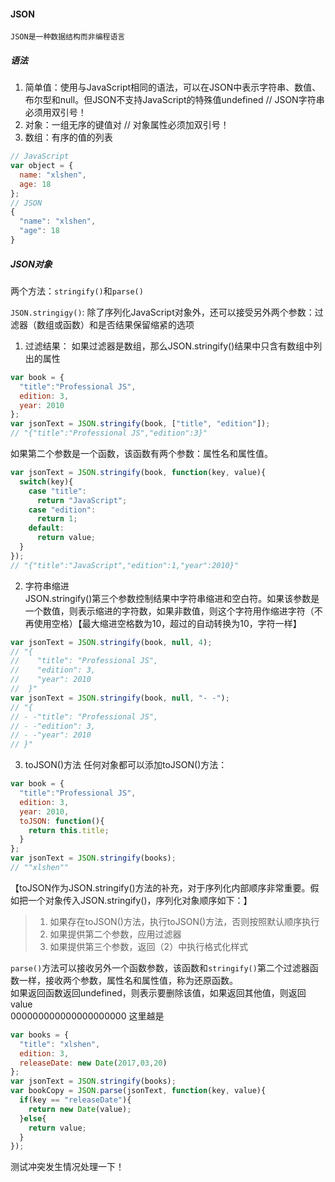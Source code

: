 #### JSON
`JSON是一种数据结构而非编程语言`  
##### 语法
1. 简单值：使用与JavaScript相同的语法，可以在JSON中表示字符串、数值、布尔型和null。但JSON不支持JavaScript的特殊值undefined // JSON字符串必须用双引号！  
2. 对象：一组无序的键值对 // 对象属性必须加双引号！  
3. 数组：有序的值的列表  
```javascript
// JavaScript
var object = {
  name: "xlshen",
  age: 18
};
// JSON
{
  "name": "xlshen",
  "age": 18
}
```
##### JSON对象
两个方法：`stringify()`和`parse()`

`JSON.stringigy()`:
除了序列化JavaScript对象外，还可以接受另外两个参数：过滤器（数组或函数）和是否结果保留缩紧的选项
1. 过滤结果：
如果过滤器是数组，那么JSON.stringify()结果中只含有数组中列出的属性
```javascript
var book = {
  "title":"Professional JS",
  edition: 3,
  year: 2010
};
var jsonText = JSON.stringify(book, ["title", "edition"]);
// "{"title":"Professional JS","edition":3}"
```
如果第二个参数是一个函数，该函数有两个参数：属性名和属性值。
```javascript
var jsonText = JSON.stringify(book, function(key, value){
  switch(key){
    case "title":
      return "JavaScript";
    case "edition":
      return 1;
    default:
      return value;
  }
});
// "{"title":"JavaScript","edition":1,"year":2010}"
```
2. 字符串缩进  
JSON.stringify()第三个参数控制结果中字符串缩进和空白符。如果该参数是一个数值，则表示缩进的字符数，如果非数值，则这个字符用作缩进字符（不再使用空格）【最大缩进空格数为10，超过的自动转换为10，字符一样】
```javascript
var jsonText = JSON.stringify(book, null, 4);
// "{
//    "title": "Professional JS",
//    "edition": 3,
//    "year": 2010
//  }"
var jsonText = JSON.stringify(book, null, "- -");
// "{
// - -"title": "Professional JS",
// - -"edition": 3,
// - -"year": 2010
// }"
```
3. toJSON()方法
任何对象都可以添加toJSON()方法：
```javascript
var book = {
  "title":"Professional JS",
  edition: 3,
  year: 2010,
  toJSON: function(){
    return this.title;
  }
};
var jsonText = JSON.stringify(books);
// ""xlshen""
```
【toJSON作为JSON.stringify()方法的补充，对于序列化内部顺序非常重要。假如把一个对象传入JSON.stringify()，序列化对象顺序如下：】
> 1. 如果存在toJSON()方法，执行toJSON()方法，否则按照默认顺序执行  
> 2. 如果提供第二个参数，应用过滤器  
> 3. 如果提供第三个参数，返回（2）中执行格式化样式  

`parse()`方法可以接收另外一个函数参数，该函数和`stringify()`第二个过滤器函数一样，接收两个参数，属性名和属性值，称为还原函数。  
如果返回函数返回undefined，则表示要删除该值，如果返回其他值，则返回value  
000000000000000000000
这里越是
```javascript
var books = {
  "title": "xlshen",
  edition: 3,
  releaseDate: new Date(2017,03,20)
};
var jsonText = JSON.stringify(books);
var bookCopy = JSON.parse(jsonText, function(key, value){
  if(key == "releaseDate"){
    return new Date(value);
  }else{
    return value;
  }
});
```
测试冲突发生情况处理一下！
